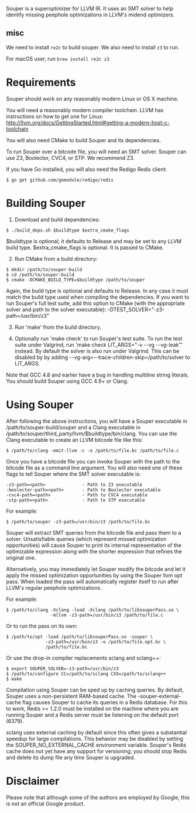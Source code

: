 Souper is a superoptimizer for LLVM IR. It uses an SMT solver to help identify
missing peephole optimizations in LLVM's midend optimizers.

## misc
We need to install `re2c` to build souper. We also need to install `z3` to run.

For macOS user, run `brew install re2c z3`

# Requirements

Souper should work on any reasonably modern Linux or OS X machine.

You will need a reasonably modern compiler toolchain. LLVM has instructions
on how to get one for Linux:
http://llvm.org/docs/GettingStarted.html#getting-a-modern-host-c-toolchain

You will also need CMake to build Souper and its dependencies.

To run Souper over a bitcode file, you will need an SMT solver. Souper
can use Z3, Boolector, CVC4, or STP. We recommend Z3.

If you have Go installed, you will also need the Redigo Redis client:
```
$ go get github.com/gomodule/redigo/redis
```

# Building Souper

1. Download and build dependencies:
```
$ ./build_deps.sh $buildtype $extra_cmake_flags
```
   $buildtype is optional; it defaults to Release and may be set to any LLVM
   build type.
   $extra_cmake_flags is optional. It is passed to CMake.

2. Run CMake from a build directory:
```
$ mkdir /path/to/souper-build
$ cd /path/to/souper-build
$ cmake -DCMAKE_BUILD_TYPE=$buildtype /path/to/souper
```
   Again, the build type is optional and defaults to Release. In any case it
   must match the build type used when compiling the dependencies. If you want
   to run Souper's full test suite, add this option to CMake (with the
   appropriate solver and path to the solver executable):
   -DTEST_SOLVER="-z3-path=/usr/bin/z3"

3. Run 'make' from the build directory.

4. Optionally run 'make check' to run Souper's test suite. To run the test suite
   under Valgrind, run 'make check LIT_ARGS="-v --vg --vg-leak"' instead. By
   default the solver is also run under Valgrind. This can be disabled by
   by adding --vg-arg=--trace-children-skip=/path/to/solver to LIT_ARGS.

Note that GCC 4.8 and earlier have a bug in handling multiline string
literals. You should build Souper using GCC 4.9+ or Clang.

# Using Souper

After following the above instructions, you will have a Souper
executable in /path/to/souper-build/souper and a Clang executable in
/path/to/souper/third_party/llvm/$buildtype/bin/clang.  You can use the
Clang executable to create an LLVM bitcode file like this:
```
$ /path/to/clang -emit-llvm -c -o /path/to/file.bc /path/to/file.c
```

Once you have a bitcode file you can invoke Souper with the path to the
bitcode file as a command line argument. You will also need one of these
flags to tell Souper where the SMT solver executable is:

```
-z3-path=<path>              - Path to Z3 executable
-boolector-path=<path>       - Path to Boolector executable
-cvc4-path=<path>            - Path to CVC4 executable
-stp-path=<path>             - Path to STP executable
```

For example:
```
$ /path/to/souper -z3-path=/usr/bin/z3 /path/to/file.bc
```

Souper will extract SMT queries from the bitcode file and pass them to
a solver. Unsatisfiable queries (which represent missed optimization
opportunities) will cause Souper to print its internal representation
of the optimizable expression along with the shorter expression that
refines the original one.

Alternatively, you may immediately let Souper modify the bitcode and let
it apply the missed optimization opportunities by using the Souper llvm opt
pass. When loaded the pass will automatically register itself to run after
LLVM's regular peephole optimizations.

For example:
```
$ /path/to/clang -Xclang -load -Xclang /path/to/libsouperPass.so \
                 -mllvm -z3-path=/usr/bin/z3 /path/to/file.c
```

Or to run the pass on its own:
```
$ /path/to/opt -load /path/to/libsouperPass.so -souper \
               -z3-path=/usr/bin/z3 -o /path/to/file.opt.bc \
               /path/to/file.bc
```

Or use the drop-in compiler replacements sclang and sclang++:
```
$ export SOUPER_SOLVER=-z3-path=/usr/bin/z3
$ /path/to/configure CC=/path/to/sclang CXX=/path/to/sclang++
$ make
```

Compilation using Souper can be sped up by caching queries. By default, Souper
uses a non-persistent RAM-based cache. The -souper-external-cache flag causes
Souper to cache its queries in a Redis database. For this to work, Redis >=
1.2.0 must be installed on the machine where you are running Souper and a Redis
server must be listening on the default port (6379).

sclang uses external caching by default since this often gives a substantial
speedup for large compilations. This behavior may be disabled by setting the
SOUPER_NO_EXTERNAL_CACHE environment variable. Souper's Redis cache does not yet
have any support for versioning; you should stop Redis and delete its dump file
any time Souper is upgraded.

# Disclaimer

Please note that although some of the authors are employed by Google, this
is not an official Google product.

